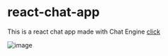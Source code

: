 # react-chat-app
This is a react chat app made with Chat Engine [click](https://boring-sammet-c7b41e.netlify.app)

![image](https://user-images.githubusercontent.com/68288233/108882960-e5245680-762a-11eb-83e6-7f71e1273f70.png)
